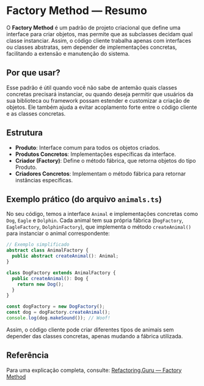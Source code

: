 # Factory Method — Resumo

O **Factory Method** é um padrão de projeto criacional que define uma interface para criar objetos, mas permite que as subclasses decidam qual classe instanciar. Assim, o código cliente trabalha apenas com interfaces ou classes abstratas, sem depender de implementações concretas, facilitando a extensão e manutenção do sistema.

## Por que usar?

Esse padrão é útil quando você não sabe de antemão quais classes concretas precisará instanciar, ou quando deseja permitir que usuários da sua biblioteca ou framework possam estender e customizar a criação de objetos. Ele também ajuda a evitar acoplamento forte entre o código cliente e as classes concretas.

## Estrutura

- **Produto**: Interface comum para todos os objetos criados.
- **Produtos Concretos**: Implementações específicas da interface.
- **Criador (Factory)**: Define o método fábrica, que retorna objetos do tipo Produto.
- **Criadores Concretos**: Implementam o método fábrica para retornar instâncias específicas.

## Exemplo prático (do arquivo `animals.ts`)

No seu código, temos a interface `Animal` e implementações concretas como `Dog`, `Eagle` e `Dolphin`. Cada animal tem sua própria fábrica (`DogFactory`, `EagleFactory`, `DolphinFactory`), que implementa o método `createAnimal()` para instanciar o animal correspondente:

```typescript
// Exemplo simplificado
abstract class AnimalFactory {
  public abstract createAnimal(): Animal;
}

class DogFactory extends AnimalFactory {
  public createAnimal(): Dog {
    return new Dog();
  }
}

const dogFactory = new DogFactory();
const dog = dogFactory.createAnimal();
console.log(dog.makeSound()); // Woof!
```

Assim, o código cliente pode criar diferentes tipos de animais sem depender das classes concretas, apenas mudando a fábrica utilizada.

## Referência

Para uma explicação completa, consulte:
[Refactoring.Guru — Factory Method](https://refactoring.guru/pt-br/design-patterns/factory-method)

